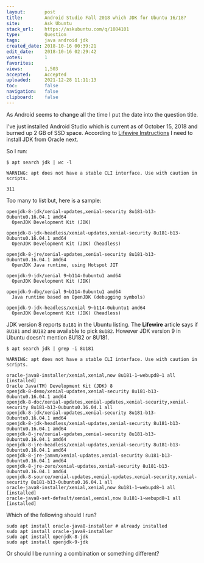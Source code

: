 ```yaml
---
layout:       post
title:        Android Studio Fall 2018 which JDK for Ubuntu 16/18?
site:         Ask Ubuntu
stack_url:    https://askubuntu.com/q/1084101
type:         Question
tags:         java android jdk
created_date: 2018-10-16 00:39:21
edit_date:    2018-10-16 02:29:42
votes:        1
favorites:    
views:        1,503
accepted:     Accepted
uploaded:     2021-12-28 11:11:13
toc:          false
navigation:   false
clipboard:    false
---
```


As Android seems to change all the time I put the date into the question title.

I've just installed Android Studio which is current as of October 15, 2018 and burned up 2 GB of SSD space. According to [Lifewire Instructions][1] I need to install JDK from Oracle next.

So I run:



``` text
$ apt search jdk | wc -l

WARNING: apt does not have a stable CLI interface. Use with caution in scripts.

311

```

Too many to list but, here is a sample:

``` text
openjdk-8-jdk/xenial-updates,xenial-security 8u181-b13-0ubuntu0.16.04.1 amd64
  OpenJDK Development Kit (JDK)

openjdk-8-jdk-headless/xenial-updates,xenial-security 8u181-b13-0ubuntu0.16.04.1 amd64
  OpenJDK Development Kit (JDK) (headless)

openjdk-8-jre/xenial-updates,xenial-security 8u181-b13-0ubuntu0.16.04.1 amd64
  OpenJDK Java runtime, using Hotspot JIT

openjdk-9-jdk/xenial 9~b114-0ubuntu1 amd64
  OpenJDK Development Kit (JDK)

```

``` text
openjdk-9-dbg/xenial 9~b114-0ubuntu1 amd64
  Java runtime based on OpenJDK (debugging symbols)

```

``` text
openjdk-9-jdk-headless/xenial 9~b114-0ubuntu1 amd64
  OpenJDK Development Kit (JDK) (headless)

```

JDK version 8 reports `8u181` in the Ubuntu listing. The **Lifewire** article says if `8U181` and `8U182` are available to pick `8u182`. However JDK version 9 in Ubuntu doesn't mention 8U182 or 8U181.

``` text
$ apt search jdk | grep -i 8U181

WARNING: apt does not have a stable CLI interface. Use with caution in scripts.

oracle-java8-installer/xenial,xenial,now 8u181-1~webupd8~1 all [installed]
Oracle Java(TM) Development Kit (JDK) 8
openjdk-8-demo/xenial-updates,xenial-security 8u181-b13-0ubuntu0.16.04.1 amd64
openjdk-8-doc/xenial-updates,xenial-updates,xenial-security,xenial-security 8u181-b13-0ubuntu0.16.04.1 all
openjdk-8-jdk/xenial-updates,xenial-security 8u181-b13-0ubuntu0.16.04.1 amd64
openjdk-8-jdk-headless/xenial-updates,xenial-security 8u181-b13-0ubuntu0.16.04.1 amd64
openjdk-8-jre/xenial-updates,xenial-security 8u181-b13-0ubuntu0.16.04.1 amd64
openjdk-8-jre-headless/xenial-updates,xenial-security 8u181-b13-0ubuntu0.16.04.1 amd64
openjdk-8-jre-jamvm/xenial-updates,xenial-security 8u181-b13-0ubuntu0.16.04.1 amd64
openjdk-8-jre-zero/xenial-updates,xenial-security 8u181-b13-0ubuntu0.16.04.1 amd64
openjdk-8-source/xenial-updates,xenial-updates,xenial-security,xenial-security 8u181-b13-0ubuntu0.16.04.1 all
oracle-java8-installer/xenial,xenial,now 8u181-1~webupd8~1 all [installed]
oracle-java8-set-default/xenial,xenial,now 8u181-1~webupd8~1 all [installed]

```

Which of the following should I run?

``` text
sudo apt install oracle-java8-installer # already installed
sudo apt install oracle-java9-installer
sudo apt install openjdk-8-jdk
sudo apt install openjdk-9-jdk

```

Or should I be running a combination or something different?

  [1]: https://www.lifewire.com/install-android-studio-for-linux-4056779





